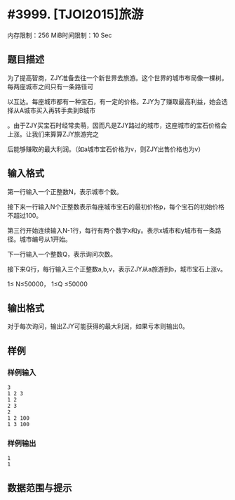 # #3999. [TJOI2015]旅游

内存限制：256 MiB时间限制：10 Sec

## 题目描述

为了提高智商，ZJY准备去往一个新世界去旅游。这个世界的城市布局像一棵树。每两座城市之间只有一条路径可

以互达。每座城市都有一种宝石，有一定的价格。ZJY为了赚取最高利益，她会选择从A城市买入再转手卖到B城市

。由于ZJY买宝石时经常卖萌，因而凡是ZJY路过的城市，这座城市的宝石价格会上涨。让我们来算算ZJY旅游完之

后能够赚取的最大利润。（如a城市宝石价格为v，则ZJY出售价格也为v）

## 输入格式

第一行输入一个正整数N，表示城市个数。

接下来一行输入N个正整数表示每座城市宝石的最初价格p，每个宝石的初始价格不超过100。

第三行开始连续输入N-1行，每行有两个数字x和y。表示x城市和y城市有一条路径。城市编号从1开始。

下一行输入一个整数Q，表示询问次数。

接下来Q行，每行输入三个正整数a,b,v，表示ZJY从a旅游到b，城市宝石上涨v。

1&le; N&le;50000， 1&le;Q &le;50000

## 输出格式

 对于每次询问，输出ZJY可能获得的最大利润，如果亏本则输出0。

## 样例

### 样例输入

    
    3
    1 2 3
    1 2
    2 3
    2
    1 2 100
    1 3 100
    

### 样例输出

    
    1
    1
    

## 数据范围与提示
